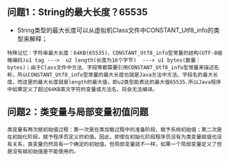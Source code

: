 ## 问题1：String的最大长度？65535

- String类型的最大长度可以从虚拟机Class文件中CONSTANT_Utf8_info的类型来解释；

```shell
特殊记忆：字符串最大长度：64KB(65535)，CONSTANT_Utf8_info型常量的结构(UTF-8缩略编码)u1 tag --->  u2 length(长度为16个字节)  ---> u1 bytes(数量：bytes)；由于Class文件中方法、字段等都需要引用CONSTANT_Utf8_info型常量来描述名称，所以CONSTANT_Utf8_info型常量的最大长度也就是Java方法中方法、字段名的最大长度。而这里的最大长度就是length的最大值，即u2类型能表达的最大值65535.所以Java程序中如果定义了超过64KB英文字符的变量或方法名，将会无法编译。
```



## 问题2：类变量与局部变量初值问题

```shell
类变量有两次赋初始值过程：第一次是在类加载过程中的准备阶段，赋予系统初始值；第二次是在初始化阶段，赋予程序员定义的初值。因此，即使在初始化阶段程序员没有为类变量赋值也没有关系，类变量仍然具有一个确定的初始值。但局部变量就不一样，如果一个局部变量定义了但是没有赋初始值是不能使用的。
```

